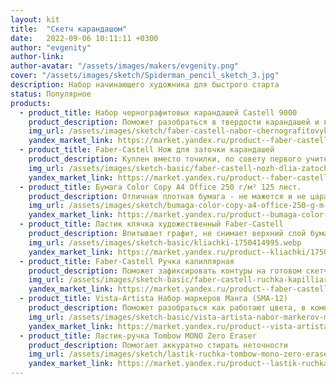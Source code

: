 ```yaml
---
layout: kit
title:  "Скетч карандашом"
date:   2022-09-06 10:11:11 +0300
author: "evgenity"
author-link: 
author-avatar: "/assets/images/makers/evgenity.png"
cover: "/assets/images/sketch/Spiderman_pencil_sketch_3.jpg"
description: Набор начинающего художника для быстрого старта
status: Популярное
products:
  - product_title: Набор чернографитовых карандашей Castell 9000
    product_description: Поможет разобраться в твердости карандашей и выбрать свой
    img_url: /assets/images/sketch/faber-castell-nabor-chernografitovykh-karandashei-castell-9000-12-sht-119064-652104573.webp
    yandex_market_link: https://market.yandex.ru/product--faber-castell-nabor-chernografitovykh-karandashei-castell-9000-12-sht-119064/652104573
  - product_title: Faber-Castell Нож для заточки карандашей
    product_description: Куплен вместо точилки, по совету первого учителя
    img_url: /assets/images/sketch-basic/faber-castell-nozh-dlia-zatochki-karandashei-181398-11-mm-664646523.webp
    yandex_market_link: https://market.yandex.ru/product--faber-castell-nozh-dlia-zatochki-karandashei-181398-11-mm/664646523
  - product_title: Бумага Color Copy A4 Office 250 г/м² 125 лист.
    product_description: Отличная плотная бумага - не мажется и не царапается
    img_url: /assets/images/sketch/bumaga-color-copy-a4-office-250-g-m-125-list.webp
    yandex_market_link: https://market.yandex.ru/product--bumaga-color-copy-a4-office-250-g-m-125-list/672725063
  - product_title: Ластик клячка художественный Faber-Castell
    product_description: Впитывает графит, не снимает верхний слой бумаги
    img_url: /assets/images/sketch-basic/kliachki-1750414995.webp
    yandex_market_link: https://market.yandex.ru/product--kliachki/1750414995
  - product_title: Faber-Castell Ручка капиллярная
    product_description: Поможет зафиксировать контуры на готовом скетче
    img_url: /assets/images/sketch-basic/faber-castell-ruchka-kapilliarnaia-ecco-pigment-0-05-mm-908686398.webp
    yandex_market_link: https://market.yandex.ru/product--faber-castell-ruchka-kapilliarnaia-ecco-pigment-0-05-mm/908686398
  - product_title: Vista-Artista Набор маркеров Манга (SMA-12)
    product_description: Поможет разобраться как работают цвета, в комплекте есть отличный телесный цвет
    img_url: /assets/images/sketch-basic/vista-artista-nabor-markerov-manga-sma-12-12-sht-747545070.webp
    yandex_market_link: https://market.yandex.ru/product--vista-artista-nabor-markerov-manga-sma-12-12-sht/747545070
  - product_title: Ластик-ручка Tombow MONO Zero Eraser
    product_description: Помогает аккуратно стирать неточности 
    img_url: /assets/images/sketch/lastik-ruchka-tombow-mono-zero-eraser-kruglyi-nakonechnik-diametr-2-3-mm-chernyi-korpus-sh-mg-989400421.webp
    yandex_market_link: https://market.yandex.ru/product--lastik-ruchka-tombow-mono-zero-eraser-kruglyi-nakonechnik-diametr-2-3-mm-chernyi-korpus-sh-mg/989400421
---
```

